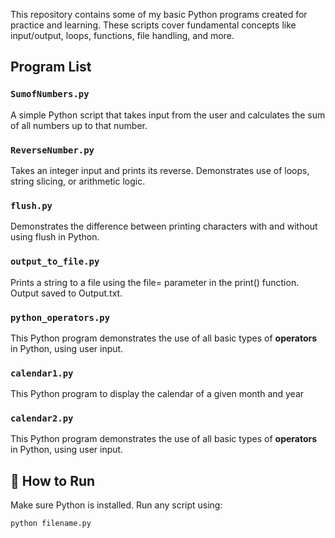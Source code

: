 
This repository contains some of my basic Python programs created for practice and learning. These scripts cover fundamental concepts like input/output, loops, functions, file handling, and more.

## Program List

### `SumofNumbers.py`
A simple Python script that takes input from the user and calculates the sum of all numbers up to that number.

### `ReverseNumber.py`
Takes an integer input and prints its reverse. Demonstrates use of loops, string slicing, or arithmetic logic.

### `flush.py`
Demonstrates the difference between printing characters with and without using flush in Python.

### `output_to_file.py`
Prints a string to a file using the file= parameter in the print() function. Output saved to Output.txt.

### `python_operators.py`
This Python program demonstrates the use of all basic types of **operators** in Python, using user input.

### `calendar1.py`
This Python program to display the calendar of a given month and year

### `calendar2.py`
This Python program demonstrates the use of all basic types of **operators** in Python, using user input.

## 🚀 How to Run

Make sure Python is installed. Run any script using:

```bash
python filename.py
